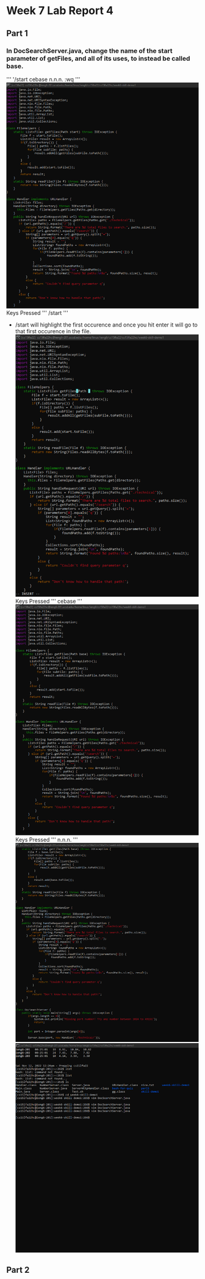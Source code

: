 # Week 7 Lab Report 4
## Part 1
### In DocSearchServer.java, change the name of the start parameter of getFiles, and all of its uses, to instead be called base.
'''
'/start <Enter> cebase <Esc> n.n.n. :wq <Enter>
'''
![image](screenshots/lab4pic1.png)
Keys Pressed
'''
/start <Enter>
'''
- /start will highlight the first occurence and once you hit enter it will go to that first occurence in the file.
![image](screenshots/lab4pic2.png)
Keys Pressed
'''
cebase <Esc>
'''
![image](screenshots/lab4pic3.png)
Keys Pressed
'''
n.n.n.
'''
![image](screenshots/lab4pic4.png)
![image](screenshots/lab4pic5.png)
## Part 2